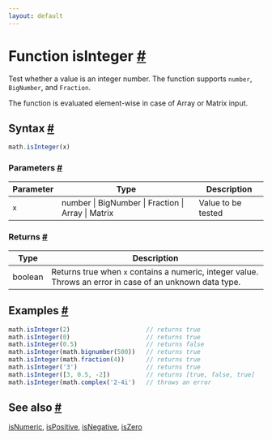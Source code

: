 ```yaml
---
layout: default
---
```


<!-- Note: This file is automatically generated from source code comments. Changes made in this file will be overridden. -->

<h1 id="function-isinteger">Function isInteger <a href="#function-isinteger" title="Permalink">#</a></h1>

Test whether a value is an integer number.
The function supports `number`, `BigNumber`, and `Fraction`.

The function is evaluated element-wise in case of Array or Matrix input.


<h2 id="syntax">Syntax <a href="#syntax" title="Permalink">#</a></h2>

```js
math.isInteger(x)
```

<h3 id="parameters">Parameters <a href="#parameters" title="Permalink">#</a></h3>

Parameter | Type | Description
--------- | ---- | -----------
`x` | number &#124; BigNumber &#124; Fraction &#124; Array &#124; Matrix | Value to be tested

<h3 id="returns">Returns <a href="#returns" title="Permalink">#</a></h3>

Type | Description
---- | -----------
boolean | Returns true when `x` contains a numeric, integer value. Throws an error in case of an unknown data type.


<h2 id="examples">Examples <a href="#examples" title="Permalink">#</a></h2>

```js
math.isInteger(2)                     // returns true
math.isInteger(0)                     // returns true
math.isInteger(0.5)                   // returns false
math.isInteger(math.bignumber(500))   // returns true
math.isInteger(math.fraction(4))      // returns true
math.isInteger('3')                   // returns true
math.isInteger([3, 0.5, -2])          // returns [true, false, true]
math.isInteger(math.complex('2-4i')   // throws an error
```


<h2 id="see-also">See also <a href="#see-also" title="Permalink">#</a></h2>

[isNumeric](isNumeric.html),
[isPositive](isPositive.html),
[isNegative](isNegative.html),
[isZero](isZero.html)
